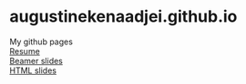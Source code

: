 # augustinekenaadjei.github.io
My github pages <br/>
[Resume](resumeKENA.pdf) <br/>
[Beamer slides](homework.pdf) <br/>
[HTML slides](Slides.pdf) <br/>


